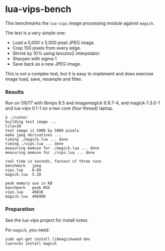 # lua-vips-bench

This benchmarks the `lua-vips` image processing module against `magick`.

The test is a very simple one: 

* Load a 5,000 x 5,000 pixel JPEG image.
* Crop 100 pixels from every edge.
* Shrink by 10% using lanczos2 interpolator.
* Sharpen with sigma 1
* Save back as a new JPEG image. 

This is not a complex test, but it is easy to implement and does exercise image
load, save, resample and filter.

### Results

Run on 1/6/17 with libvips 8.5 and imagemagick 6.9.7-4, and magick-1.3.0-1 and
lua-vips 0.1-1 on a two core (four thread) laptop.

```
$ ./runner 
building test image ...
tile=10
test image is 5000 by 5000 pixels
make jpeg derivatives ...
timing ./magick.lua ... done
timing ./vips.lua ... done
measuring memuse for ./magick.lua ... done
measuring memuse for ./vips.lua ... done

real time in seconds, fastest of three runs
benchmark	jpeg
vips.lua	0.69	
magick.lua	5.20	

peak memory use in KB
benchmark	peak RSS
vips.lua	49816
magick.lua	496908
```

### Preparation

See the lua-vips project for install notes. 

For `magick`, you need: 

	sudo apt-get install libmagickwand-dev
	luarocks install magick 

